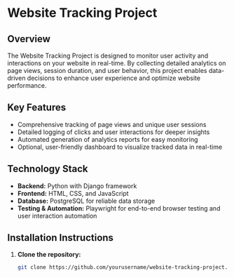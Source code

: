 # Website Tracking Project

## Overview
The Website Tracking Project is designed to monitor user activity and interactions on your website in real-time. By collecting detailed analytics on page views, session duration, and user behavior, this project enables data-driven decisions to enhance user experience and optimize website performance.

## Key Features
- Comprehensive tracking of page views and unique user sessions
- Detailed logging of clicks and user interactions for deeper insights
- Automated generation of analytics reports for easy monitoring
- Optional, user-friendly dashboard to visualize tracked data in real-time

## Technology Stack
- **Backend:** Python with Django framework
- **Frontend:** HTML, CSS, and JavaScript
- **Database:** PostgreSQL for reliable data storage
- **Testing & Automation:** Playwright for end-to-end browser testing and user interaction automation

## Installation Instructions

1. **Clone the repository:**
   ```bash
   git clone https://github.com/yourusername/website-tracking-project.git
